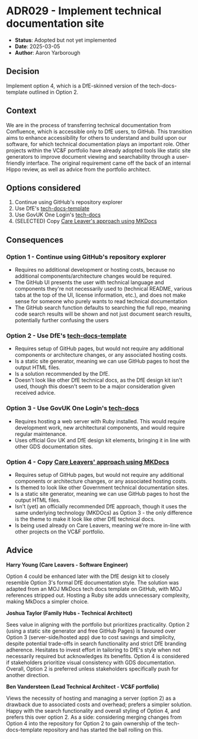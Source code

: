 
# ADR029 - Implement technical documentation site

- **Status**: Adopted but not yet implemented
- **Date**: 2025-03-05
- **Author**: Aaron Yarborough

## Decision

Implement option 4, which is a DfE-skinned version of the tech-docs-template outlined in Option 2.

## Context

We are in the process of transferring technical documentation from Confluence, which is accessible only to DfE users, to GitHub. This transition aims to enhance accessibility for others to understand and build upon our software, for which technical documentation plays an important role. Other projects within the VC&F portfolio have already adopted tools like static site generators to improve document viewing and searchability through a user-friendly interface. The original requirement came off the back of an internal Hippo review, as well as advice from the portfolio architect.

## Options considered

1. Continue using GitHub's repository explorer
2. Use DfE's [tech-docs-template](https://github.com/DFE-Digital/tech-docs-template)
3. Use GovUK One Login's [tech-docs](https://github.com/govuk-one-login/tech-docs)
4. (SELECTED) Copy [Care Leaver's approach using MKDocs](https://github.com/DFE-Digital/care-leavers/tree/main/resources/tech_docs_template)


## Consequences

### Option 1 - Continue using GitHub's repository explorer

* Requires no additional development or hosting costs, because no additional components/architecture changes would be required.
* The GitHub UI presents the user with technical language and components they're not necessarily used to (technical README, various tabs at the top of the UI, license information, etc.), and does not make sense for someone who purely wants to read technical documentation
* The GitHub search function defaults to searching the full repo, meaning code search results will be shown and not just document search results, potentially further confusing the users 

### Option 2 - Use DfE's [tech-docs-template](https://github.com/DFE-Digital/tech-docs-template)

* Requires setup of GitHub pages, but would not require any additional components or architecture changes, or any associated hosting costs.
* Is a static site generator, meaning we can use GitHub pages to host the output HTML files.
* Is a solution recommended by the DfE.
* Doesn't look like other DfE technical docs, as the DfE design kit isn't used, though this doesn't seem to be a major consideration given received advice.

### Option 3 - Use GovUK One Login's [tech-docs](https://github.com/govuk-one-login/tech-docs)

* Requires hosting a web server with Ruby installed. This would require development work, new architectural components, and would require regular maintenance.
* Uses official Gov UK and DfE design kit elements, bringing it in line with other GDS documentation sites.

### Option 4 - Copy [Care Leavers' approach using MKDocs](https://github.com/DFE-Digital/care-leavers/tree/main/resources/tech_docs_template)

* Requires setup of GitHub pages, but would not require any additional components or architecture changes, or any associated hosting costs.
* Is themed to look like other Government technical documentation sites.
* Is a static site generator, meaning we can use GitHub pages to host the output HTML files.
* Isn't (yet) an officially recommended DfE approach, though it uses the same underlying technology (MKDOcs) as Option 3 - the only difference is the theme to make it look like other DfE technical docs.
* Is being used already on Care Leavers, meaning we're more in-line with other projects on the VC&F portfolio.

## Advice

**Harry Young (Care Leavers - Software Engineer)**

Option 4 could be enhanced later with the DfE design kit to closely resemble Option 3's formal DfE documentation style. The solution was adapted from an MOJ MkDocs tech docs template on GitHub, with MOJ references stripped out. Hosting a Ruby site adds unnecessary complexity, making MkDocs a simpler choice.

**Joshua Taylor (Family Hubs - Technical Architect)**

Sees value in aligning with the portfolio but prioritizes practicality. Option 2 (using a static site generator and free GitHub Pages) is favoured over Option 3 (server-side/hosted app) due to cost savings and simplicity, despite potential trade-offs in search functionality and strict DfE branding adherence. Hesitates to invest effort in tailoring to DfE's style when not necessarily required but acknowledges its benefits. Option 4 is considered if stakeholders prioritize visual consistency with GDS documentation. Overall, Option 2 is preferred unless stakeholders specifically push for another direction.

**Ben Vandersteen (Lead Technical Architect - VC&F portfolio)**

Views the necessity of hosting and managing a server (option 2) as a drawback due to associated costs and overhead; prefers a simpler solution. Happy with the search functionality and overall styling of Option 4, and prefers this over option 2. As a side: considering merging changes from Option 4 into the repository for Option 2 to gain ownership of the tech-docs-template repository and has started the ball rolling on this.
